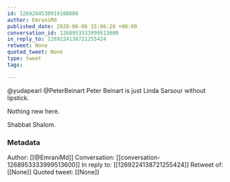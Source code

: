 ```yaml
---
id: 1269284530919108608
author: EmraniMd
published_date: 2020-06-06 15:06:28 +00:00
conversation_id: 1268953333999513600
in_reply_to: 1269224138721255424
retweet: None
quoted_tweet: None
type: tweet
tags:

---
```


@yudapearl @PeterBeinart Peter Beinart is just Linda Sarsour without lipstick.

Nothing new here.

Shabbat Shalom.

### Metadata

Author: [[@EmraniMd]]
Conversation: [[conversation-1268953333999513600]]
In reply to: [[1269224138721255424]]
Retweet of: [[None]]
Quoted tweet: [[None]]
